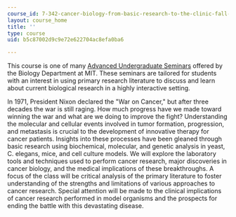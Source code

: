 ```yaml
---
course_id: 7-342-cancer-biology-from-basic-research-to-the-clinic-fall-2004
layout: course_home
title: ''
type: course
uid: b5c87002d9c9e72e622704ac8efa0ba6

---
```

This course is one of many [Advanced Undergraduate Seminars](https://biology.mit.edu/undergraduate/course_listings/advanced_undergraduate_seminars) offered by the Biology Department at MIT. These seminars are tailored for students with an interest in using primary research literature to discuss and learn about current biological research in a highly interactive setting.

In 1971, President Nixon declared the "War on Cancer," but after three decades the war is still raging. How much progress have we made toward winning the war and what are we doing to improve the fight? Understanding the molecular and cellular events involved in tumor formation, progression, and metastasis is crucial to the development of innovative therapy for cancer patients. Insights into these processes have been gleaned through basic research using biochemical, molecular, and genetic analysis in yeast, C. elegans, mice, and cell culture models. We will explore the laboratory tools and techniques used to perform cancer research, major discoveries in cancer biology, and the medical implications of these breakthroughs. A focus of the class will be critical analysis of the primary literature to foster understanding of the strengths and limitations of various approaches to cancer research. Special attention will be made to the clinical implications of cancer research performed in model organisms and the prospects for ending the battle with this devastating disease.
